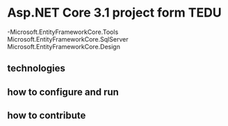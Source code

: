﻿# Asp.NET Core 3.1 project form TEDU
-Microsoft.EntityFrameworkCore.Tools
Microsoft.EntityFrameworkCore.SqlServer
Microsoft.EntityFrameworkCore.Design
## technologies
## how to configure  and run
## how to contribute